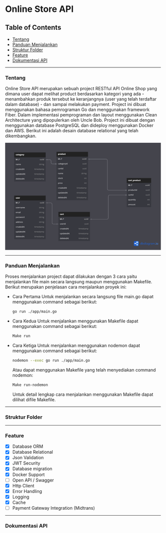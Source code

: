 # Online Store API

## Table of Contents

- [Tentang](#tentang)
- [Panduan Menjalankan](#panduan-menjalankan)
- [Struktur Folder](#struktur-folder)
- [Feature](#feature)
- [Dokumentasi API](#dokumentasi-api)

---

### Tentang

Online Store API merupakan sebuah project RESTful API Online Shop yang dimana user dapat melihat product berdasarkan kategori yang ada - menambahkan produk tersebut ke keranjangnya (user yang telah terdaftar dalam database) - dan sampai melakukan payment. Project ini dibuat menggunakan bahasa pemrograman Go dan menggunakan framework Fiber. Dalam implementasi pemprograman dan layout menggunakan Clean Architecture yang dipopulerkan oleh Uncle Bob. Project ini dibuat dengan menggunakan database PostgreSQL dan dideploy menggunakan Docker dan AWS. Berikut ini adalah desain database relational yang telah dikembangkan.

![Online Shop Database](./assets/online-shop-database.png)

----
### Panduan Menjalankan

Proses menjalankan project dapat dilakukan dengan 3 cara yaitu menjalankan file main secara langsung maupun menggunakan Makefile. Berikut merupakan penjelasan cara menjalankan proyek ini:
+ Cara Pertama
Untuk menjalankan secara langsung file main.go dapat menggunakan command sebagai berikut:
    ```bash
    go run ./app/main.go
    ```
+ Cara Kedua
Untuk menjalankan menggunakan Makefile dapat menggunakan command sebagai berikut:
    ```bash
    Make run
    ```
+ Cara Ketiga
Untuk menjalankan menggunakan nodemon dapat menggunakan command sebagai berikut:
    ```bash
    nodemon --exec go run ./app/main.go
    ```
    Atau dapat menggunakan Makefile yang telah menyediakan command nodemon:

    ```bash
    Make run-nodemon
    ```
    Untuk detail lengkap cara menjalankan menggunakan Makefile dapat dilihat difile Makefile.

----
### Struktur Folder


---

### Feature

- [x] Database ORM
- [x] Database Relational
- [x] Json Validation
- [x] JWT Security
- [x] Database migration
- [x] Docker Support
- [ ] Open API / Swagger
- [x] Http Client
- [x] Error Handling
- [x] Logging
- [x] Cache
- [ ] Payment Gateway Integration (Midtrans)

----

### Dokumentasi API